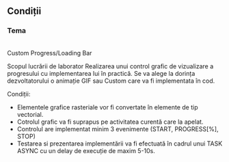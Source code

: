 ## Condiții

### Tema
\
Custom Progress/Loading Bar

Scopul lucrării de laborator
Realizarea unui control grafic de vizualizare a progresului cu implementarea lui în practică.
Se va alege la dorința dezvoltatorului o animație GIF sau Custom care va fi implementata în cod.

Condiții:

- Elementele grafice rasteriale vor fi convertate în elemente de tip vectorial.
- Cotrolul grafic va fi suprapus pe activitatea curentă care la apelat.
- Controlul are implementat minim 3 evenimente (START, PROGRESS[%], STOP)
- Testarea si prezentarea implementării va fi efectuată în cadrul unui TASK ASYNC cu un delay de execuție de maxim 5-10s.